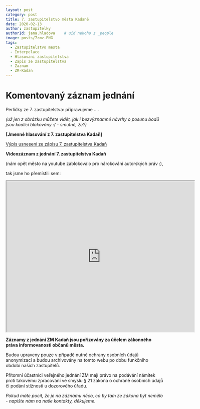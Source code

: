 ```yaml
---
layout: post
category: post
title: 7. zastupitelstvo města Kadaně
date: 2020-02-13
author: zastupitelky
authorId: jana.hladova    # uid nekoho z _people
image: posts/7zmz.PNG
tags:
  - Zastupitelstvo mesta
  - Interpelace
  - Hlasovani zastupitelstva
  - Zapis ze zastupitelstva
  - Zaznam 
  - ZM-Kadan
---
```


# Komentovaný záznam jednání 

Perličky ze 7. zastupitelstva: připravujeme   ....


*(už jen z obrázku můžete vidět, jak i bezvýznamné návrhy o posunu bodů jsou koalicí blokovány :( - smutné, že?)*





**[Jmenné hlasování z 7. zastupitelstva Kadaň]**

[Výpis usnesení ze zápisu 7. zastupitelstva Kadaň](https://www.mesto-kadan.cz/filemanager/files/642685.pdf)

**Videozáznam z jednání 7. zastupitelstva Kadaň** 

(nám opět město na youtube zablokovalo pro nárokování autorských práv :),

tak jsme ho přemístili sem: 
<iframe 
src="https://drive.google.com/file/d/1HikHPcVRYDzXkePMGR43iWhEYCYs8r0W/preview" width="600" height="480">
</iframe>




**Záznamy z jednání ZM Kadaň jsou pořizovány za účelem zákonného práva informovanosti občanů města.** 

Budou upraveny pouze v případě nutné ochrany osobních údajů anonymizací a budou archivovány na tomto webu po dobu funkčního období našich zastupitelů. 

Přítomní účastníci veřejného jednání ZM mají právo na podávání námitek proti takovému zpracování ve smyslu § 21 zákona o ochraně osobních údajů či podání stížnosti u dozorového úřadu.

*Pokud máte pocit, že je na záznamu něco, co by tam ze zákona být nemělo - napište nám na naše kontakty, děkujeme.*

